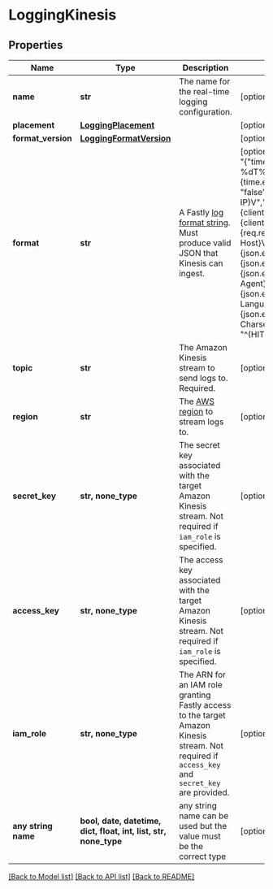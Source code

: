 # LoggingKinesis


## Properties
Name | Type | Description | Notes
------------ | ------------- | ------------- | -------------
**name** | **str** | The name for the real-time logging configuration. | [optional] 
**placement** | [**LoggingPlacement**](LoggingPlacement.md) |  | [optional] 
**format_version** | [**LoggingFormatVersion**](LoggingFormatVersion.md) |  | [optional] 
**format** | **str** | A Fastly [log format string](https://docs.fastly.com/en/guides/custom-log-formats). Must produce valid JSON that Kinesis can ingest. | [optional]  if omitted the server will use the default value of "{"timestamp":"%{begin:%Y-%m-%dT%H:%M:%S}t","time_elapsed":"%{time.elapsed.usec}V","is_tls":"%{if(req.is_ssl, \"true\", \"false\")}V","client_ip":"%{req.http.Fastly-Client-IP}V","geo_city":"%{client.geo.city}V","geo_country_code":"%{client.geo.country_code}V","request":"%{req.request}V","host":"%{req.http.Fastly-Orig-Host}V","url":"%{json.escape(req.url)}V","request_referer":"%{json.escape(req.http.Referer)}V","request_user_agent":"%{json.escape(req.http.User-Agent)}V","request_accept_language":"%{json.escape(req.http.Accept-Language)}V","request_accept_charset":"%{json.escape(req.http.Accept-Charset)}V","cache_status":"%{regsub(fastly_info.state, \"^(HIT-(SYNTH)|(HITPASS|HIT|MISS|PASS|ERROR|PIPE)).*\", \"\\2\\3\") }V"}"
**topic** | **str** | The Amazon Kinesis stream to send logs to. Required. | [optional] 
**region** | **str** | The [AWS region](https://docs.aws.amazon.com/general/latest/gr/rande.html#regional-endpoints) to stream logs to. | [optional] 
**secret_key** | **str, none_type** | The secret key associated with the target Amazon Kinesis stream. Not required if `iam_role` is specified. | [optional] 
**access_key** | **str, none_type** | The access key associated with the target Amazon Kinesis stream. Not required if `iam_role` is specified. | [optional] 
**iam_role** | **str, none_type** | The ARN for an IAM role granting Fastly access to the target Amazon Kinesis stream. Not required if `access_key` and `secret_key` are provided. | [optional] 
**any string name** | **bool, date, datetime, dict, float, int, list, str, none_type** | any string name can be used but the value must be the correct type | [optional]

[[Back to Model list]](../README.md#documentation-for-models) [[Back to API list]](../README.md#documentation-for-api-endpoints) [[Back to README]](../README.md)


